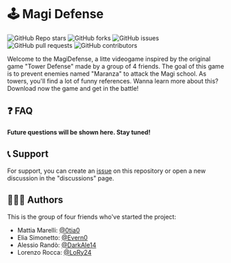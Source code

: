 #	🕹️ Magi Defense
![GitHub Repo stars](https://img.shields.io/github/stars/0tia0/Magi-Defense-TD?style=for-the-badge) ![GitHub forks](https://img.shields.io/github/forks/0tia0/Magi-Defense-TD?style=for-the-badge)  ![GitHub issues](https://img.shields.io/github/issues/0tia0/Magi-Defense-TD?style=for-the-badge) ![GitHub pull requests](https://img.shields.io/github/issues-pr/0tia0/Magi-Defense-TD?style=for-the-badge) ![GitHub contributors](https://img.shields.io/github/contributors/0tia0/Magi-Defense-TD?style=for-the-badge)

Welcome to the MagiDefense, a litte videogame inspired by the original game "Tower Defense" made by a group of 4 friends. The goal of this game is to prevent enemies named "Maranza" to attack the Magi school. As towers, you'll find a lot of funny references. Wanna learn more about this? Download now the game and get in the battle!

## ❓ FAQ

#### Future questions will be shown here. Stay tuned!

## 📞 Support 

For support, you can create an [issue](https://github.com/0tia0/Magi-Defense-TD/issues) on this repository or open a new discussion in the "discussions" page.

## 👨🏻‍💻 Authors
This is the group of four friends who've started the project:
- Mattia Marelli: [@0tia0](https://www.github.com/0tia0)
- Elia Simonetto: [@Evern0](https://www.github.com/Evern0)
- Alessio Randò: [@DarkAle14](https://www.github.com/DarkAle14)
- Lorenzo Rocca: [@LoRy24](https://www.github.com/LoRy24)
 
